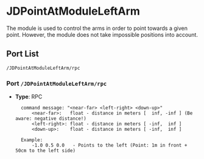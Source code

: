 # JDPointAtModuleLeftArm

The module is used to control the arms in order to point towards a given point. However, the module does not take impossible positions into account.

## Port List

``/JDPointAtModuleLeftArm/rpc``

### Port ``/JDPointAtModuleLeftArm/rpc``

* **Type**: RPC

	    command message: "<near-far> <left-right> <down-up>"
	        <near-far>:   float - distance in meters [  inf, -inf ] (Be aware: negative distance!)
	        <left-right>: float - distance in meters [ -inf,  inf ]
	        <down-up>:    float - distance in meters [ -inf,  inf ]
	
	    Example:
	        -1.0 0.5 0.0   - Points to the left (Point: 1m in front + 50cm to the left side)